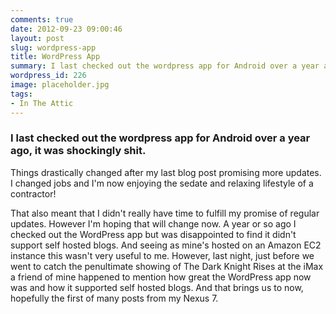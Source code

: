 ```yaml
---
comments: true
date: 2012-09-23 09:00:46
layout: post
slug: wordpress-app
title: WordPress App
summary: I last checked out the wordpress app for Android over a year ago, it was shockingly shit. What about now?
wordpress_id: 226
image: placeholder.jpg
tags:
- In The Attic
---
```


### I last checked out the wordpress app for Android over a year ago, it was shockingly shit.

Things drastically changed after my last blog post promising more updates. I changed jobs and I'm now enjoying the sedate and relaxing lifestyle of a contractor!

That also meant that I didn't really have time to fulfill my promise of regular updates. However I'm hoping that will change now. A year or so ago I checked out the WordPress app but was disappointed to find it didn't support self hosted blogs. And seeing as mine's hosted on an Amazon EC2 instance this wasn't very useful to me. However, last night, just before we went to catch the penultimate showing of The Dark Knight Rises at the iMax a friend of mine happened to mention how great the WordPress app now was and how it supported self hosted blogs. And that brings us to now, hopefully the first of many posts from my Nexus 7.
